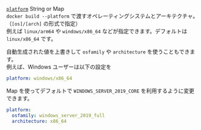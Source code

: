 <div class="separator"></div>

<a id="platform" href="#platform" class="field">`platform`</a> <span class="type">String or Map</span>  
`docker build --platform` で渡すオペレーティングシステムとアーキテクチャ。（`[os]/[arch]` の形式で指定）  
例えば `linux/arm64` や `windows/x86_64` などが指定できます。デフォルトは `linux/x86_64` です。

自動生成された値を上書きして `osfamily` や `architecture` を使うこともできます。  
例えば、Windows ユーザーは以下の設定を

```yaml
platform: windows/x86_64
```

Map を使ってデフォルトで `WINDOWS_SERVER_2019_CORE` を利用するように変更できます。

```yaml
platform:
  osfamily: windows_server_2019_full
  architecture: x86_64
```
